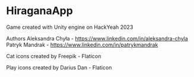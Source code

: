 # HiraganaApp

Game created with Unity engine on HackYeah 2023

Authors
Aleksandra Chyła - https://www.linkedin.com/in/aleksandra-chyla
Patryk Mandrak - https://www.linkedin.com/in/patrykmandrak


Cat icons created by Freepik - Flaticon 

Play icons created by Darius Dan - Flaticon
